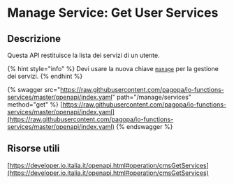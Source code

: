 # Manage Service: Get User Services

## Descrizione

Questa API restituisce la lista dei servizi di un utente.

{% hint style="info" %}
Devi usare la nuova chiave [`manage`](../../funzionalita/pubblicare-un-servizio/chiave-manage.md) per la gestione dei servizi.&#x20;
{% endhint %}

{% swagger src="https://raw.githubusercontent.com/pagopa/io-functions-services/master/openapi/index.yaml" path="/manage/services" method="get" %}
[https://raw.githubusercontent.com/pagopa/io-functions-services/master/openapi/index.yaml](https://raw.githubusercontent.com/pagopa/io-functions-services/master/openapi/index.yaml)
{% endswagger %}

## Risorse utili <a href="#_9qg9y9ak37nv" id="_9qg9y9ak37nv"></a>

[https://developer.io.italia.it/openapi.html#operation/cmsGetServices](https://developer.io.italia.it/openapi.html#operation/cmsGetServices)

